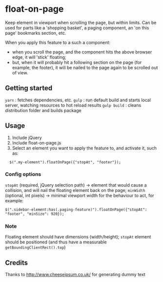# float-on-page
Keep element in viewport when scrolling the page, but within limits.
Can be used for parts like a 'shopping basket', a paging component, an 'on this page' bookmarks section, etc.

When you apply this feature to a such a component:
- when you scroll the page, and the component hits the above browser edge, it will 'stick' floating;
- but, when it will probably hit a following section on the page (for example, the footer), it will be nailed to the page again to be scrolled out of view.

## Getting started
`yarn` : fetches dependencies, etc.
`gulp` : run default build and starts local server, watching resources to hot reload results
`gulp build` : cleans distribution folder and builds package

## Usage
1. Include jQuery
2. Include float-on-page.js
3. Select an element you want to apply the feature to, and activate it, such as:
```
  $(".my-element").floatOnPage({"stopAt", "footer"});
```

### Config options
`stopAt` (required, jQuery selection path) -> element that would cause a collision, and will nail the floating element back on the page;
`minWidth` (optional, int pixels) -> minimal viewport width for the behaviour to act, for example:
```
$(".sidebar-element:has(.paging-feature)").floatOnPage({"stopAt": "footer", "minSize": 920});

```

### Note
Floating element should have dimensions (width/height);
`stopAt` element should be positioned (and thus have a measurable `getBoundingClientRect().top`)

## Credits
Thanks to http://www.cheeseipsum.co.uk/ for generating dummy text
